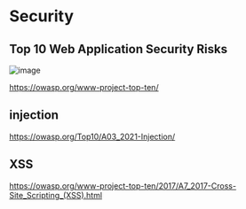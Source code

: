 # Security

## Top 10 Web Application Security Risks

![image](https://github.com/lz2510/Tech/assets/1209204/43469836-cdd7-420c-bbc1-b316bbd0aa84)

https://owasp.org/www-project-top-ten/

## injection

https://owasp.org/Top10/A03_2021-Injection/

## XSS

https://owasp.org/www-project-top-ten/2017/A7_2017-Cross-Site_Scripting_(XSS).html


